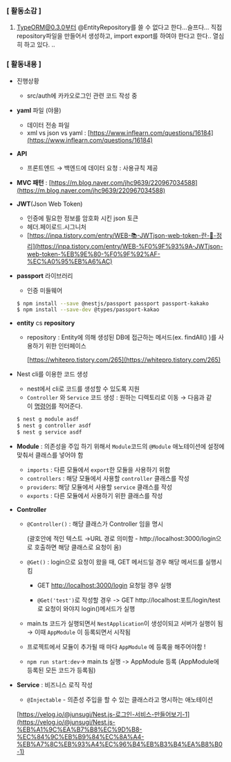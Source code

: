 ### [ 활동소감 ]

1. TypeORM@0.3.0부터 @EntityRepository를 쓸 수 없다고 한다…슬프다… 직접 repository파일을 만들어서 생성하고, import export를 하여야 한다고 한다.. 열심히 하고 있다. ..

### [ 활동내용 ]
- 진행상황
    - src/auth에 카카오로그인 관련 코드 작성 중
- **yaml** 파일 (야믈)
    - 데이터 전송 파일
    - xml vs json vs yaml : [https://www.inflearn.com/questions/16184](https://www.inflearn.com/questions/16184)
- **API**
    - 프론트엔드 → 백엔드에 데이터 요청 : 사용규칙 제공
- **MVC 패턴** : [https://m.blog.naver.com/jhc9639/220967034588](https://m.blog.naver.com/jhc9639/220967034588)
- **JWT**(Json Web Token)
    - 인증에 필요한 정보를 암호화 시킨 json 토큰
    - 헤더.페이로드.시그니처
    - [https://inpa.tistory.com/entry/WEB-📚-JWTjson-web-token-란-💯-정리](https://inpa.tistory.com/entry/WEB-%F0%9F%93%9A-JWTjson-web-token-%EB%9E%80-%F0%9F%92%AF-%EC%A0%95%EB%A6%AC)
- **passport** 라이브러리
    - 인증 미들웨어
    
    ```bash
    $ npm install --save @nestjs/passport passport passport-kakako
    $ npm install --save-dev @types/passport-kakao
    ```
    
- **entity** cs **repository**
    - repository : Entity에 의해 생성된 DB에 접근하는 메서드(ex. findAll() )를 사용하기 위한 인터페이스
        
        [https://whitepro.tistory.com/265](https://whitepro.tistory.com/265)
        
- Nest cli를 이용한 코드 생성
    - nest에서 cli로 코드를 생성할 수 있도록 지원
    - `Controller` 와 `Service` 코드 생성 : 원하는 디렉토리로 이동 → 다음과 같이 [명령어](https://docs.nestjs.com/cli/usages#nest-generate)를 적어준다.
    
    ```bash
    $ nest g module asdf
    $ nest g controller asdf
    $ nest g service asdf
    ```
    
- **Module** : 의존성을 주입 하기 위해서 `Module`코드의 `@Module` 애노테이션에 설정에 맞춰서 클래스를 넣어야 함
    - `imports` : 다른 모듈에서 `export`한 모듈을 사용하기 위함
    - `controllers` : 해당 모듈에서 사용할 `controller` 클래스를 작성
    - `providers`: 해당 모듈에서 사용할 `service` 클래스를 작성
    - `exports` : 다른 모듈에서 사용하기 위한 클래스를 작성
- **Controller**
    - `@Controller()` : 해당 클래스가 Controller 임을 명시
        
        (괄호안에 적인 텍스트 →URL 경로 의미함 - http://localhost:3000/login으로 호출하면 해당 클래스로 요청이 옴)
        
    - `@Get()` : login으로 요청이 왔을 때, GET 메서드일 경우 해당 메서드를 실행시킴
        
         - GET [http://localhost:3000/login](http://localhost:3000/login) 요청일 경우 실행
        
         - `@Get('test')`로 작성할 경우 -> GET http://localhost:포트/login/test 로 요청이 와야지 login()메서드가 실행
        
    - main.ts 코드가 실행되면서 `NestApplication`이 생성이되고 서버가 실행이 됨 → 이때 `AppModule` 이 등록되면서 시작됨
    - 프로젝트에서 모듈이 추가될 때 마다 `AppModule` 에 등록을 해주어야함 !
    - `npm run start:dev`→ main.ts 실행 -> AppModule 등록 (AppModule에 등록된 모든 코드가 등록됨)
- **Service** : 비즈니스 로직 작성
    - `@Injectable` - 의존성 주입을 할 수 있는 클래스라고 명시하는 애노테이션
    
    [https://velog.io/@junsugi/Nest.js-로그인-서비스-만들어보기-1](https://velog.io/@junsugi/Nest.js-%EB%A1%9C%EA%B7%B8%EC%9D%B8-%EC%84%9C%EB%B9%84%EC%8A%A4-%EB%A7%8C%EB%93%A4%EC%96%B4%EB%B3%B4%EA%B8%B0-1)
